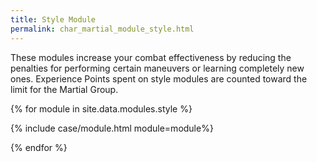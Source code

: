 ```yaml
---
title: Style Module
permalink: char_martial_module_style.html
---
```


These modules increase your combat effectiveness by reducing the penalties for performing certain maneuvers or learning completely new ones. Experience Points spent on style modules are counted toward the limit for the Martial Group.

{% for module in site.data.modules.style %}
<p>
{% include case/module.html module=module%}
</p>
{% endfor %}